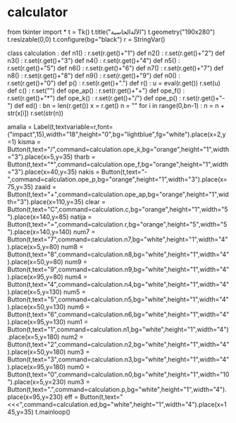 # calculator
from tkinter import *
t = Tk()
t.title("الآلةالحاسبة")
t.geometry("190x280")
t.resizable(0,0)
t.configure(bg="black")
r = StringVar()

class calculation :
    def n1() :
        r.set(r.get()+"1")
    def n2() :
        r.set(r.get()+"2")
    def n3() :
        r.set(r.get()+"3")
    def n4() :
        r.set(r.get()+"4")
    def n5() :
        r.set(r.get()+"5")
    def n6() :
        r.set(r.get()+"6")
    def n7() :
        r.set(r.get()+"7")
    def n8() :
        r.set(r.get()+"8")
    def n9() :
        r.set(r.get()+"9")
    def n0() :
        r.set(r.get()+"0")
    def p() :
        r.set(r.get()+".")
    def r() :
        u = eval(r.get())
        r.set(u)            
    def c() :
        r.set("")
    def ope_ap() :
        r.set(r.get()+"+")
    def ope_f() :
        r.set(r.get()+"*")
    def ope_k() :
        r.set(r.get()+"/")
    def ope_p() :
        r.set(r.get()+"-")
    def ed() :
        bn = len(r.get())
        x = r.get()
        n = ""
        for i in range(0,bn-1) :
            n = n + str(x[i])
        r.set(str(n))
                 

amalia = Label(t,textvariable=r,font=("impact",15),width="18",height="0",bg="lightblue",fg="white").place(x=2,y=1)
kisma = Button(t,text="/",command=calculation.ope_k,bg="orange",height="1",width="3").place(x=5,y=35)
tharb = Button(t,text="*",command=calculation.ope_f,bg="orange",height="1",width="3").place(x=40,y=35)
nakis = Button(t,text="-",command=calculation.ope_p,bg="orange",height="1",width="3").place(x=75,y=35)
zaaid = Button(t,text="+",command=calculation.ope_ap,bg="orange",height="1",width="3").place(x=110,y=35)
clear = Button(t,text="C",command=calculation.c,bg="orange",height="1",width="5").place(x=140,y=85)
natija = Button(t,text="=",command=calculation.r,bg="orange",height="5",width="5").place(x=140,y=140)
num7 = Button(t,text="7",command=calculation.n7,bg="white",height="1",width="4").place(x=5,y=80)
num8 = Button(t,text="8",command=calculation.n8,bg="white",height="1",width="4").place(x=50,y=80)
num9 = Button(t,text="9",command=calculation.n9,bg="white",height="1",width="4").place(x=95,y=80)
num4 = Button(t,text="4",command=calculation.n4,bg="white",height="1",width="4").place(x=5,y=130)
num5 = Button(t,text="5",command=calculation.n5,bg="white",height="1",width="4").place(x=50,y=130)
num6 = Button(t,text="6",command=calculation.n6,bg="white",height="1",width="4").place(x=95,y=130)
num1 = Button(t,text="1",command=calculation.n1,bg="white",height="1",width="4").place(x=5,y=180)
num2 = Button(t,text="2",command=calculation.n2,bg="white",height="1",width="4").place(x=50,y=180)
num3 = Button(t,text="3",command=calculation.n3,bg="white",height="1",width="4").place(x=95,y=180)
num0 = Button(t,text="0",command=calculation.n0,bg="white",height="1",width="10").place(x=5,y=230)
num3 = Button(t,text=".",command=calculation.p,bg="white",height="1",width="4").place(x=95,y=230)
eff = Button(t,text="<<<",command=calculation.ed,bg="white",height="1",width="4").place(x=145,y=35)
t.mainloop()
